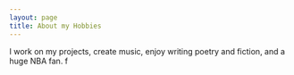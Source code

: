 ```yaml
---
layout: page
title: About my Hobbies
---
```


I work on my projects, create music, enjoy writing poetry and fiction, and a
huge NBA fan.
f
